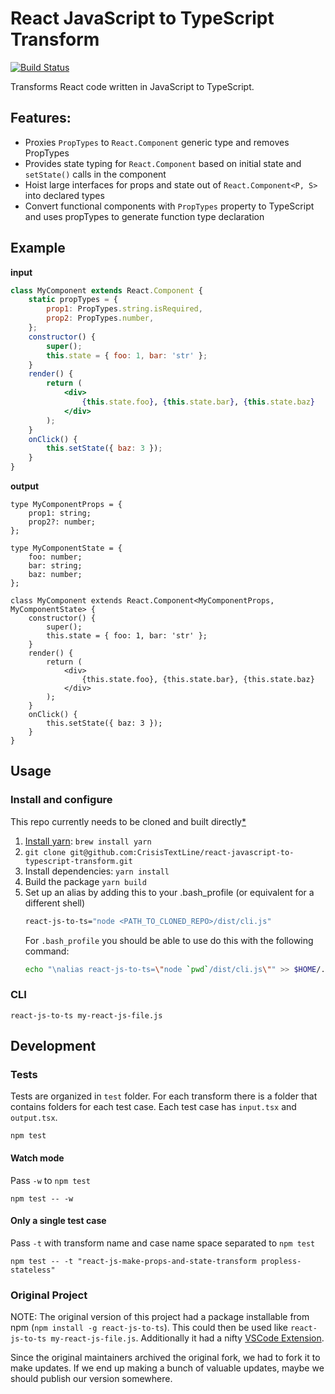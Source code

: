 # React JavaScript to TypeScript Transform

[![Build Status](https://travis-ci.org/lyft/react-javascript-to-typescript-transform.svg?branch=master)](https://travis-ci.org/lyft/react-javascript-to-typescript-transform)

Transforms React code written in JavaScript to TypeScript.

## Features:

-   Proxies `PropTypes` to `React.Component` generic type and removes PropTypes
-   Provides state typing for `React.Component` based on initial state and `setState()` calls in the component
-   Hoist large interfaces for props and state out of `React.Component<P, S>` into declared types
-   Convert functional components with `PropTypes` property to TypeScript and uses propTypes to generate function type declaration

## Example

**input**

```jsx
class MyComponent extends React.Component {
    static propTypes = {
        prop1: PropTypes.string.isRequired,
        prop2: PropTypes.number,
    };
    constructor() {
        super();
        this.state = { foo: 1, bar: 'str' };
    }
    render() {
        return (
            <div>
                {this.state.foo}, {this.state.bar}, {this.state.baz}
            </div>
        );
    }
    onClick() {
        this.setState({ baz: 3 });
    }
}
```

**output**

```tsx
type MyComponentProps = {
    prop1: string;
    prop2?: number;
};

type MyComponentState = {
    foo: number;
    bar: string;
    baz: number;
};

class MyComponent extends React.Component<MyComponentProps, MyComponentState> {
    constructor() {
        super();
        this.state = { foo: 1, bar: 'str' };
    }
    render() {
        return (
            <div>
                {this.state.foo}, {this.state.bar}, {this.state.baz}
            </div>
        );
    }
    onClick() {
        this.setState({ baz: 3 });
    }
}
```

## Usage

### Install and configure

This repo currently needs to be cloned and built directly[\*](#original-project)

1. [Install yarn](https://yarnpkg.com/en/docs/install#mac-stable): `brew install yarn`
2. `git clone git@github.com:CrisisTextLine/react-javascript-to-typescript-transform.git`
3. Install dependencies: `yarn install`
4. Build the package `yarn build`
5. Set up an alias by adding this to your .bash_profile (or equivalent for a different shell)
    ```sh
    react-js-to-ts="node <PATH_TO_CLONED_REPO>/dist/cli.js"
    ```
    For `.bash_profile` you should be able to use do this with the following command:
    ```sh
    echo "\nalias react-js-to-ts=\"node `pwd`/dist/cli.js\"" >> $HOME/.bash_profile
    ```

### CLI

```
react-js-to-ts my-react-js-file.js
```

## Development

### Tests

Tests are organized in `test` folder. For each transform there is a folder that contains folders for each test case. Each test case has `input.tsx` and `output.tsx`.

```
npm test
```

#### Watch mode

Pass `-w` to `npm test`

```
npm test -- -w
```

#### Only a single test case

Pass `-t` with transform name and case name space separated to `npm test`

```
npm test -- -t "react-js-make-props-and-state-transform propless-stateless"
```

### Original Project

NOTE: The original version of this project had a package installable from npm (`npm install -g react-js-to-ts`). This could then be used like `react-js-to-ts my-react-js-file.js`. Additionally it had a nifty [VSCode Extension](https://marketplace.visualstudio.com/items?itemName=mohsen1.react-javascript-to-typescript-transform-vscode#overview).

Since the original maintainers archived the original fork, we had to fork it to make updates. If we end up making a bunch of valuable updates, maybe we should publish our version somewhere.
